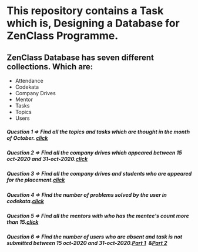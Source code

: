 # This repository contains a Task which is, Designing a Database for ZenClass Programme. 
<h2>ZenClass Database has seven different collections. Which are:</h2>
<ul>
  <li>Attendance</li>
  <li>Codekata</li>
  <li>Company Drives</li>
  <li>Mentor</li>
  <li>Tasks</li>
  <li>Topics</li>
  <li>Users</li>
</ul>

<h5>Question 1 => Find all the topics and tasks which are thought in the month of October. <a href="Images/task - 1.png">click</a></h5>
<h5>Question 2 => Find all the company drives which appeared between 15 oct-2020 and 31-oct-2020.<a href="Images/task - 2.png">click</a></h5>
<h5>Question 3 => Find all the company drives and students who are appeared for the placement.<a href="Images/task - 3.png">click</a></h5>
<h5>Question 4 => Find the number of problems solved by the user in codekata.<a href="Images/task - 4.png">click</a></h5>
<h5>Question 5 => Find all the mentors with who has the mentee's count more than 15.<a href="Images/task - 5.png">click</a></h5>
<h5>Question 6 => Find the number of users who are absent and task is not submitted  between 15 oct-2020 and 31-oct-2020.<a href="Images/task - 6a.png">Part 1</a>&nbsp; &<a href="Images/task - 6b.png">Part 2</a></h5>